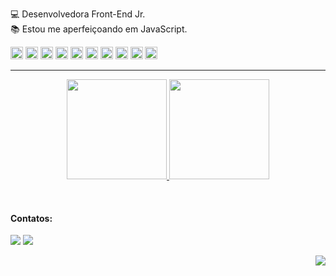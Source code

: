 

:computer: Desenvolvedora Front-End Jr. <br>
:books: Estou me aperfeiçoando em JavaScript. <br>

<div>


<img src="https://cdn.jsdelivr.net/gh/devicons/devicon/icons/html5/html5-original.svg" width="20" height="20" /> <img src="https://cdn.jsdelivr.net/gh/devicons/devicon/icons/css3/css3-original.svg" width="20" height="20" /> <img src="https://cdn.jsdelivr.net/gh/devicons/devicon/icons/javascript/javascript-original.svg" width="20" height="20" /> <img src="https://cdn.jsdelivr.net/gh/devicons/devicon/icons/bootstrap/bootstrap-original.svg" width="20" height="20" /> <img src="https://cdn.jsdelivr.net/gh/devicons/devicon/icons/php/php-original.svg" width="20" height="20" /> 
<img src="https://cdn.jsdelivr.net/gh/devicons/devicon/icons/mysql/mysql-original.svg" width="20" height="20" />
<img src="https://cdn.jsdelivr.net/gh/devicons/devicon/icons/xamarin/xamarin-original.svg" width="20" height="20" />
<img src="https://cdn.jsdelivr.net/gh/devicons/devicon/icons/vscode/vscode-original.svg" width="20" height="20" />
<img src="https://cdn.jsdelivr.net/gh/devicons/devicon/icons/visualstudio/visualstudio-plain.svg" width="20" height="20" />
<img src="https://cdn.jsdelivr.net/gh/devicons/devicon/icons/git/git-original.svg" width="20" height="20"/>
</div>
<hr>

<p align="center">
<a href="https://github.com/tamiborgognoni">
  <img height="160em" src="https://github-readme-stats-eight-theta.vercel.app/api?username=tamiborgognoni&show_icons=true&theme=omni&include_all_commits=true&count_private=true"/>
  <img height="160em" src="https://github-readme-stats-eight-theta.vercel.app/api/top-langs/?username=tamiborgognoni&layout=compact&langs_count=8&theme=omni"/>
</a>
</p>




<br>


#### Contatos:

<div>
<a href="mailto:tamiressbb@gmail.com"><img src="https://img.shields.io/badge/Gmail-D14836?style=for-the-badge&logo=gmail&logoColor=white" target="_blank"></a> <a href="https://www.linkedin.com/in/tamires-borgognoni" target="_blank"><img src="https://img.shields.io/badge/-LinkedIn-%230077B5?style=for-the-badge&logo=linkedin&logoColor=white" target="_blank"></a> 

</div>

 <div align="right">

![](https://komarev.com/ghpvc/?username=tamiborgognoni&color=blue&style=flat)
 </div>
 
